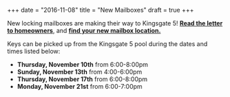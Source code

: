 +++
date = "2016-11-08"
title = "New Mailboxes"
draft = true
+++ 

New locking mailboxes are making their way to Kingsgate 5! <strong><a href="pdf/KG5MailboxKeyPickUp98034.pdf">Read the letter to homeowners</a></strong>, and <strong><a href="mailbox-finder/">find your new mailbox location.</a></strong>

Keys can be picked up from the Kingsgate 5 pool during the dates and times listed below: 

- **Thursday, November 10th** from 6:00-8:00pm 
- **Sunday, November 13th** from 4:00-6:00pm 
- **Thursday, November 17th** from 6:00-8:00pm 
- **Monday, November 21st** from 6:00-7:00pm


